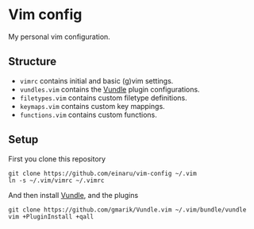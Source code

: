 # Vim config

My personal vim configuration.

## Structure

- `vimrc` contains initial and basic (g)vim settings.
- `vundles.vim` contains the [Vundle][] plugin configurations.
- `filetypes.vim` contains custom filetype definitions.
- `keymaps.vim` contains custom key mappings.
- `functions.vim` contains custom functions.

[vundle]: https://github.com/gmarik/Vundle.vim

## Setup

First you clone this repository

```
git clone https://github.com/einaru/vim-config ~/.vim
ln -s ~/.vim/vimrc ~/.vimrc
```

And then install [Vundle][], and the plugins

```
git clone https://github.com/gmarik/Vundle.vim ~/.vim/bundle/vundle
vim +PluginInstall +qall
```
